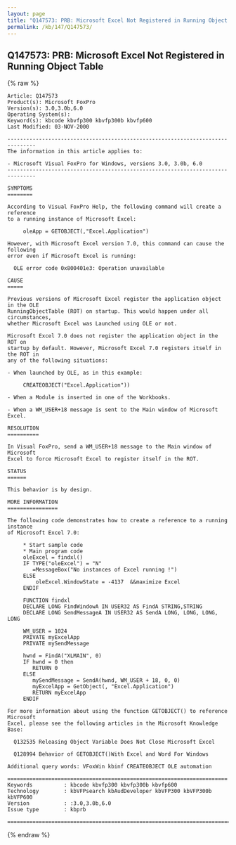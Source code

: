 ```yaml
---
layout: page
title: "Q147573: PRB: Microsoft Excel Not Registered in Running Object Table"
permalink: /kb/147/Q147573/
---
```


## Q147573: PRB: Microsoft Excel Not Registered in Running Object Table

{% raw %}

	Article: Q147573
	Product(s): Microsoft FoxPro
	Version(s): 3.0,3.0b,6.0
	Operating System(s): 
	Keyword(s): kbcode kbvfp300 kbvfp300b kbvfp600
	Last Modified: 03-NOV-2000
	
	-------------------------------------------------------------------------------
	The information in this article applies to:
	
	- Microsoft Visual FoxPro for Windows, versions 3.0, 3.0b, 6.0 
	-------------------------------------------------------------------------------
	
	SYMPTOMS
	========
	
	According to Visual FoxPro Help, the following command will create a reference
	to a running instance of Microsoft Excel:
	
	     oleApp = GETOBJECT(,"Excel.Application")
	
	However, with Microsoft Excel version 7.0, this command can cause the following
	error even if Microsoft Excel is running:
	
	  OLE error code 0x800401e3: Operation unavailable
	
	CAUSE
	=====
	
	Previous versions of Microsoft Excel register the application object in the OLE
	RunningObjectTable (ROT) on startup. This would happen under all circumstances,
	whether Microsoft Excel was Launched using OLE or not.
	
	Microsoft Excel 7.0 does not register the application object in the ROT on
	startup by default. However, Microsoft Excel 7.0 registers itself in the ROT in
	any of the following situations:
	
	- When launched by OLE, as in this example:
	
	     CREATEOBJECT("Excel.Application"))
	
	- When a Module is inserted in one of the Workbooks.
	
	- When a WM_USER+18 message is sent to the Main window of Microsoft Excel.
	
	RESOLUTION
	==========
	
	In Visual FoxPro, send a WM_USER+18 message to the Main window of Microsoft
	Excel to force Microsoft Excel to register itself in the ROT.
	
	STATUS
	======
	
	This behavior is by design.
	
	MORE INFORMATION
	================
	
	The following code demonstrates how to create a reference to a running instance
	of Microsoft Excel 7.0:
	
	     * Start sample code
	     * Main program code
	     oleExcel = findxl()
	     IF TYPE("oleExcel") = "N"
	        =MessageBox("No instances of Excel running !")
	     ELSE
	         oleExcel.WindowState = -4137  &&maximize Excel
	     ENDIF
	
	     FUNCTION findxl
	     DECLARE LONG FindWindowA IN USER32 AS FindA STRING,STRING
	     DECLARE LONG SendMessageA IN USER32 AS SendA LONG, LONG, LONG, LONG
	
	     WM_USER = 1024
	     PRIVATE myExcelApp
	     PRIVATE mySendMessage
	
	     hwnd = FindA("XLMAIN", 0)
	     IF hwnd = 0 then
	        RETURN 0
	     ELSE
	        mySendMessage = SendA(hwnd, WM_USER + 18, 0, 0)
	        myExcelApp = GetObject(, "Excel.Application")
	        RETURN myExcelApp
	     ENDIF
	
	For more information about using the function GETOBJECT() to reference Microsoft
	Excel, please see the following articles in the Microsoft Knowledge Base:
	
	  Q132535 Releasing Object Variable Does Not Close Microsoft Excel
	
	  Q128994 Behavior of GETOBJECT()With Excel and Word For Windows
	
	Additional query words: VFoxWin kbinf CREATEOBJECT OLE automation
	
	======================================================================
	Keywords          : kbcode kbvfp300 kbvfp300b kbvfp600 
	Technology        : kbVFPsearch kbAudDeveloper kbVFP300 kbVFP300b kbVFP600
	Version           : :3.0,3.0b,6.0
	Issue type        : kbprb
	
	=============================================================================
	

{% endraw %}
